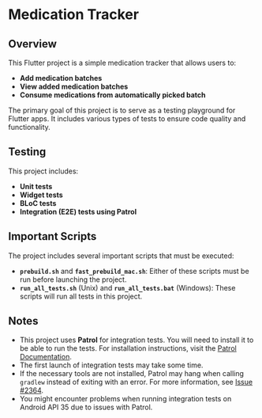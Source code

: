 # Medication Tracker

## Overview

This Flutter project is a simple medication tracker that allows users to:

- **Add medication batches**
- **View added medication batches**
- **Consume medications from automatically picked batch**

The primary goal of this project is to serve as a testing playground for Flutter apps. It includes
various types of tests to ensure code quality and functionality.

## Testing

This project includes:

- **Unit tests**
- **Widget tests**
- **BLoC tests**
- **Integration (E2E) tests using Patrol**

## Important Scripts

The project includes several important scripts that must be executed:

- **`prebuild.sh`** and **`fast_prebuild_mac.sh`**: Either of these scripts must be run before
  launching the project.
- **`run_all_tests.sh`** (Unix) and **`run_all_tests.bat`** (Windows): These scripts will run all
  tests in this project.

## Notes

- This project uses **Patrol** for integration tests. You will need to install it to be able to run
  the tests. For installation instructions, visit
  the [Patrol Documentation](https://patrol.leancode.co/documentation).
- The first launch of integration tests may take some time.
- If the necessary tools are not installed, Patrol may hang when calling `gradlew` instead of
  exiting with an error. For more information,
  see [Issue #2364](https://github.com/leancodepl/patrol/issues/2364).
- You might encounter problems when running integration tests on Android API 35 due to issues with
  Patrol.